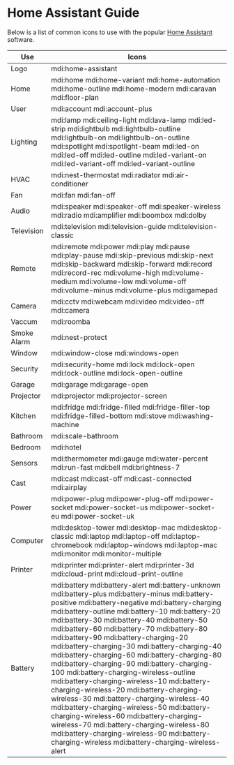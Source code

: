 # Home Assistant Guide

Below is a list of common icons to use with the popular [Home Assistant](https://home-assistant.io) software.

| Use        | Icons |
|------------|-------|
| Logo       | mdi:home-assistant |
| Home       | mdi:home mdi:home-variant mdi:home-automation mdi:home-outline mdi:home-modern mdi:caravan mdi:floor-plan |
| User       | mdi:account mdi:account-plus |
| Lighting   | mdi:lamp mdi:ceiling-light mdi:lava-lamp mdi:led-strip mdi:lightbulb mdi:lightbulb-outline mdi:lightbulb-on mdi:lightbulb-on-outline mdi:spotlight mdi:spotlight-beam mdi:led-on mdi:led-off mdi:led-outline mdi:led-variant-on mdi:led-variant-off mdi:led-variant-outline |
| HVAC       | mdi:nest-thermostat mdi:radiator mdi:air-conditioner |
| Fan        | mdi:fan mdi:fan-off |
| Audio      | mdi:speaker mdi:speaker-off mdi:speaker-wireless mdi:radio mdi:amplifier mdi:boombox mdi:dolby |
| Television | mdi:television mdi:television-guide mdi:television-classic |
| Remote     | mdi:remote mdi:power mdi:play mdi:pause mdi:play-pause mdi:skip-previous mdi:skip-next mdi:skip-backward mdi:skip-forward mdi:record mdi:record-rec mdi:volume-high mdi:volume-medium mdi:volume-low mdi:volume-off mdi:volume-minus mdi:volume-plus mdi:gamepad |
| Camera     | mdi:cctv mdi:webcam mdi:video mdi:video-off mdi:camera |
| Vaccum     | mdi:roomba |
| Smoke Alarm| mdi:nest-protect |
| Window     | mdi:window-close mdi:windows-open |
| Security   | mdi:security-home mdi:lock mdi:lock-open mdi:lock-outline mdi:lock-open-outline|
| Garage     | mdi:garage mdi:garage-open |
| Projector  | mdi:projector mdi:projector-screen |
| Kitchen    | mdi:fridge mdi:fridge-filled mdi:fridge-filler-top mdi:fridge-filled-bottom mdi:stove mdi:washing-machine |
| Bathroom   | mdi:scale-bathroom |
| Bedroom    | mdi:hotel |
| Sensors    | mdi:thermometer mdi:gauge mdi:water-percent mdi:run-fast mdi:bell mdi:brightness-7 |
| Cast       | mdi:cast mdi:cast-off mdi:cast-connected mdi:airplay |
| Power      | mdi:power-plug mdi:power-plug-off mdi:power-socket mdi:power-socket-us mdi:power-socket-eu mdi:power-socket-uk |
| Computer   | mdi:desktop-tower mdi:desktop-mac mdi:desktop-classic mdi:laptop mdi:laptop-off mdi:laptop-chromebook mdi:laptop-windows mdi:laptop-mac mdi:monitor mdi:monitor-multiple |
| Printer    | mdi:printer mdi:printer-alert mdi:printer-3d mdi:cloud-print mdi:cloud-print-outline |
| Battery    | mdi:battery mdi:battery-alert mdi:battery-unknown mdi:battery-plus mdi:battery-minus mdi:battery-positive mdi:battery-negative mdi:battery-charging mdi:battery-outline mdi:battery-10 mdi:battery-20 mdi:battery-30 mdi:battery-40 mdi:battery-50 mdi:battery-60 mdi:battery-70 mdi:battery-80 mdi:battery-90 mdi:battery-charging-20 mdi:battery-charging-30 mdi:battery-charging-40 mdi:battery-charging-60 mdi:battery-charging-80 mdi:battery-charging-90 mdi:battery-charging-100 mdi:battery-charging-wireless-outline mdi:battery-charging-wireless-10 mdi:battery-charging-wireless-20 mdi:battery-charging-wireless-30 mdi:battery-charging-wireless-40 mdi:battery-charging-wireless-50 mdi:battery-charging-wireless-60 mdi:battery-charging-wireless-70 mdi:battery-charging-wireless-80 mdi:battery-charging-wireless-90 mdi:battery-charging-wireless mdi:battery-charging-wireless-alert |